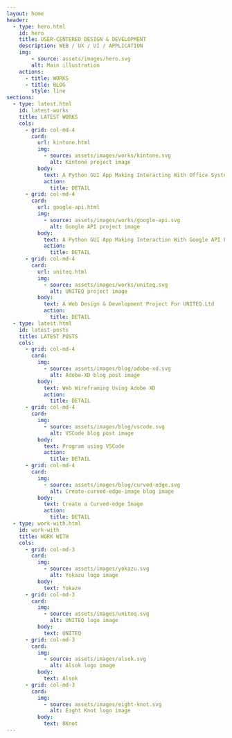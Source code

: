 ```yaml
---
layout: home
header:
  - type: hero.html
    id: hero
    title: USER-CENTERED DESIGN & DEVELOPMENT
    description: WEB / UX / UI / APPLICATION
    img:
        - source: assets/images/hero.svg
        alt: Main illustration
    actions:
      - title: WORKS
      - title: BLOG
        style: line
sections:
  - type: latest.html
    id: latest-works
    title: LATEST WORKS
    cols:
      - grid: col-md-4
        card:
          url: kintone.html
          img:
            - source: assets/images/works/kintone.svg
              alt: Kintone project image
          body:
            text: A Python GUI App Making Interacting With Office System Easier
            action:
              title: DETAIL
      - grid: col-md-4
        card:
          url: google-api.html
          img:
            - source: assets/images/works/google-api.svg
              alt: Google API project image
          body:
            text: A Python GUI App Making Interaction With Google API Easier
            action:
              title: DETAIL
      - grid: col-md-4
        card:
          url: uniteq.html
          img:
            - source: assets/images/works/uniteq.svg
              alt: UNITEQ project image
          body:
            text: A Web Design & Development Project For UNITEQ.Ltd
            action:
              title: DETAIL
  - type: latest.html
    id: latest-posts
    title: LATEST POSTS
    cols:
      - grid: col-md-4
        card:
          img:
            - source: assets/images/blog/adobe-xd.svg
              alt: Adobe-XD blog post image
          body:
            text: Web Wireframing Using Adobe XD
            action:
              title: DETAIL
      - grid: col-md-4
        card:
          img:
            - source: assets/images/blog/vscode.svg
              alt: VSCode blog post image
          body:
            text: Program using VSCode
            action:
              title: DETAIL
      - grid: col-md-4
        card:
          img:
            - source: assets/images/blog/curved-edge.svg
              alt: Create-curved-edge-image blog image
          body:
            text: Create a Curved-edge Image
            action:
              title: DETAIL
  - type: work-with.html
    id: work-with
    title: WORK WITH
    cols:
      - grid: col-md-3
        card:
          img:
            - source: assets/images/yokazu.svg
              alt: Yokazu logo image
          body:
            text: Yokaze
      - grid: col-md-3
        card:
          img:
            - source: assets/images/uniteq.svg
              alt: UNITEQ logo image
          body:
            text: UNITEQ
      - grid: col-md-3
        card:
          img:
            - source: assets/images/alsok.svg
              alt: Alsok logo image
          body:
            text: Alsok
      - grid: col-md-3
        card:
          img:
            - source: assets/images/eight-knot.svg
              alt: Eight Knot logo image
          body:
            text: 8Knot
---
```



